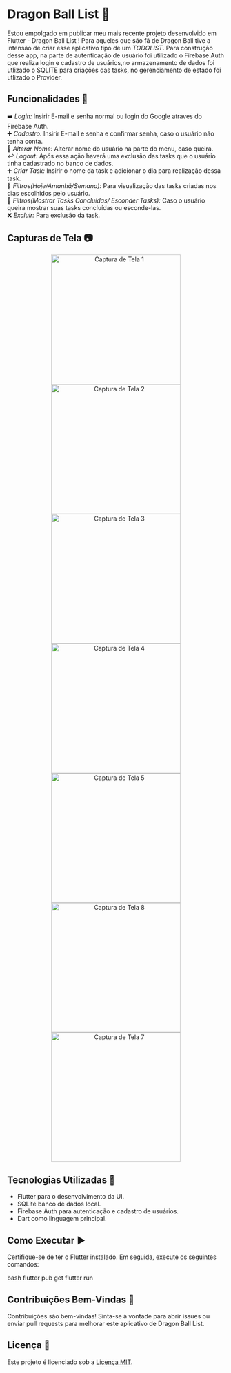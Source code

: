 # Dragon Ball List 🚀

Estou empolgado em publicar meu mais recente projeto desenvolvido em Flutter - Dragon Ball List !
Para aqueles que são fã de Dragon Ball tive a intensão de criar esse aplicativo tipo de um _TODOLIST_.
Para construção desse app, na parte de autenticação de usuário foi utilizado o Firebase Auth que realiza login e cadastro de usuários,no armazenamento de dados foi utlizado o SQLITE para criações das tasks, no gerenciamento de estado foi utlizado o Provider.

## Funcionalidades 🔨

➡️ _Login:_ Insirir E-mail e senha normal ou login do Google atraves do Firebase Auth.  
➕ _Cadastro:_ Insirir E-mail e senha e confirmar senha, caso o usuário não tenha conta.  
📝 _Alterar Nome:_ Alterar nome do usuário na parte do menu, caso queira.  
↩️ _Logout:_ Após essa ação haverá uma exclusão das tasks que o usuário tinha cadastrado no banco de dados.  
➕ _Criar Task:_ Insirir o nome da task e adicionar o dia para realização dessa task.  
🔎 _Filtros(Hoje/Amanhã/Semana):_ Para visualização das tasks criadas nos dias escolhidos pelo usuário.  
🔎 _Filtros(Mostrar Tasks Concluídas/ Esconder Tasks):_ Caso o usuário queira mostrar suas tasks concluídas ou esconde-las.  
❌ _Excluir:_ Para exclusão da task.

## Capturas de Tela 📷
<p align="center">
  <img src="Assets/00%20-%20assets/IMG-tela-login.jpg" alt="Captura de Tela 1" width="300"/>
  <img src="Assets/00%20-%20assets/IMG-register.jpg" alt="Captura de Tela 2" width="300"/>
  <img src="Assets/00%20-%20assets/IMG-home.jpg" alt="Captura de Tela 3" width="300"/>
  <img src="Assets/00%20-%20assets/IMG-filters.jpg" alt="Captura de Tela 4" width="300"/>
  <img src="Assets/00%20-%20assets/IMG-drawer.jpg" alt="Captura de Tela 5" width="300"/>
  <img src="(Assets/00%20-%20assets/IMG-save-task.jpg" alt="Captura de Tela 8" width="300"/>
  <img src="Assets/00%20-%20assets/video%20dragon%20ball%20list.gif" alt="Captura de Tela 7" width="300"/>
</p>

## Tecnologias Utilizadas 📱

- Flutter para o desenvolvimento da UI.
- SQLite banco de dados local.
- Firebase Auth para autenticação e cadastro de usuários.
- Dart como linguagem principal.

## Como Executar ▶️

Certifique-se de ter o Flutter instalado. Em seguida, execute os seguintes comandos:

bash
flutter pub get
flutter run

## Contribuições Bem-Vindas 🤝

Contribuições são bem-vindas! Sinta-se à vontade para abrir issues ou enviar pull requests para melhorar este aplicativo de Dragon Ball List.

## Licença 🪪

Este projeto é licenciado sob a [Licença MIT](LICENSE).

